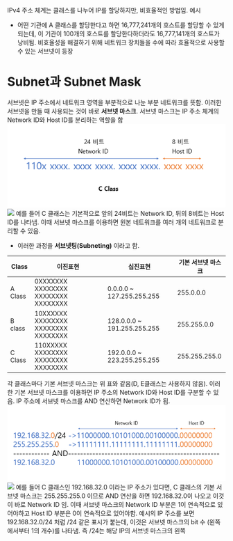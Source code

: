 IPv4 주소 체계는 클래스를 나누어 IP를 할당하지만, 비효율적인 방법임.
예시
 - 어떤 기관에 A 클래스를 할당한다고 하면 16,777,241개의 호스트를 할당할 수 있게되는데, 이 기관이 100개의 호스트를 할당한다하더라도 16,777,141개의 호스트가 낭비됨.
비효율성을 해결하기 위해 네트워크 장치들을 수에 따라 효율적으로 사용할 수 있는 서브넷이 등장

# Subnet과 Subnet Mask
서브넷은 IP 주소에서 네트워크 영역을 부분적으로 나눈 부분 네트워크를 뜻함. 이러한 서브넷을 만들 때 사용되는 것이 바로 **서브넷 마스크**.
서브넷 마스크는 IP 주소 체계의 Network ID와 Host ID를 분리하는 역할을 함
<img src="/assets/Pasted%20image%2020221103121644.png" />
![](Pasted%20image%2020221103121644.png)
예를 들어 C 클래스는 기본적으로 앞의 24비트는 Network ID, 뒤의 8비트는 Host ID를 나타냄. 이때 서브넷 마스크를 이용하면 원본 네트워크를 여러 개의 네트워크로 분리할 수 있음.
- 이러한 과정을 **서브넷팅(Subneting)** 이라고 함.

|Class|이진표현|십진표현|기본 서브넷 마스크|
|---- |----------------- |------------------------------ | ----------------- |
|A Class|0XXXXXXX XXXXXXXX XXXXXXXX XXXXXXXX|0.0.0.0 ~ 127.255.255.255|255.0.0.0|
|B class|10XXXXXX XXXXXXXX XXXXXXXX XXXXXXXX|128.0.0.0 ~ 191.255.255.255|255.255.0.0|
|C Class|110XXXXX XXXXXXXX XXXXXXXX XXXXXXXX|192.0.0.0 ~ 223.255.255.255|255.255.255.0|
각 클래스마다 기본 서브넷 마스크는 위 표와 같음(D, E클래스는 사용하지 않음).
이러한 기본 서브넷 마스크를 이용하면 IP 주소의 Network ID와 Host ID를 구분할 수 있음. IP 주소에 서브넷 마스크를 AND 연산하면 Network ID가 됨.
<img src="/assets/Pasted%20image%2020221103123239.png" />
![](Pasted%20image%2020221103123239.png)
예를 들어 C 클래스인 192.168.32.0 이라는 IP 주소가 있다면, C 클래스의 기본 서브넷 마스크는 255.255.255.0 이므로 AND 연산을 하면 192.168.32.0이 나오고 이것이 바로 Network ID 임. 이때 서브넷 마스크의 Network ID 부분은 1이 연속적으로 있어야하고 Host ID 부분은 0이 연속적으로 있어야함.
예시의 IP 주소를 보면 192.168.32.0/24 처럼 /24 같은 표시가 붙는데, 이것은 서브넷 마스크의 bit 수 (왼쪽에서부터 1의 개수)를 나타냄. 즉 /24는 해당 IP의 서브넷 마스크의 왼쪽